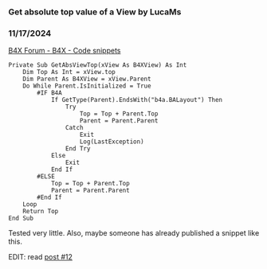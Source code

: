 ###  Get absolute top value of a View by LucaMs
### 11/17/2024
[B4X Forum - B4X - Code snippets](https://www.b4x.com/android/forum/threads/164095/)

```B4X
Private Sub GetAbsViewTop(xView As B4XView) As Int  
    Dim Top As Int = xView.top  
    Dim Parent As B4XView = xView.Parent  
    Do While Parent.IsInitialized = True  
        #IF B4A  
            If GetType(Parent).EndsWith("b4a.BALayout") Then  
                Try  
                    Top = Top + Parent.Top  
                    Parent = Parent.Parent  
                Catch  
                    Exit  
                    Log(LastException)  
                End Try  
            Else  
                Exit  
            End If  
        #ELSE  
            Top = Top + Parent.Top  
            Parent = Parent.Parent  
        #End If  
    Loop  
    Return Top  
End Sub
```

  
  
Tested very little. Also, maybe someone has already published a snippet like this.  
  
EDIT: read [post #12](https://www.b4x.com/android/forum/threads/b4x-get-absolute-top-value-of-a-view.164095/post-1006722)